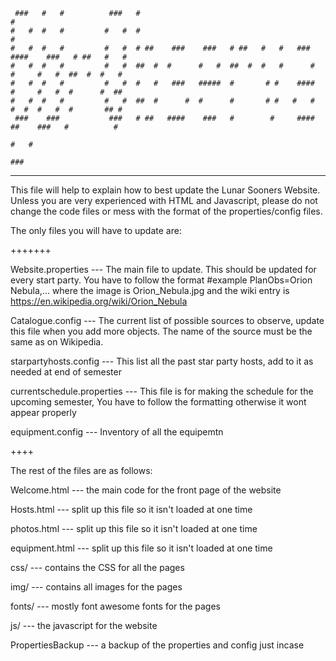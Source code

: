      ###   #   #          ###   #                                          #
    #   #  #   #         #   #  #                                          #
    #   #  #   #         #   #  # ##    ###    ###   # ##   #   #   ###   ####    ###   # ##   #   #
    #   #  #   #         #   #  ##  #  #      #   #  ##  #  #   #      #   #     #   #  ##  #  #   #
    #   #  #   #         #   #  #   #   ###   #####  #       # #    ####   #     #   #  #      #  ##
    #   #  #   #         #   #  ##  #      #  #      #       # #   #   #   #  #  #   #  #       ## #
     ###    ###           ###   # ##   ####    ###   #        #     ####    ##    ###   #          #
                                                                                               #   #
                                                                                                ###
--------------------------------------------------------------------------------------------------------

This file will help to explain how to best update the Lunar Sooners Website. Unless you are very experienced with HTML and Javascript, please do not change the code files or mess with the format of the properties/config files.

The only files you will have to update are:

+++++++

Website.properties          --- The main file to update. This should be updated for every start party. You have to follow the format #example PlanObs=Orion Nebula,... where the image is Orion_Nebula.jpg and the wiki entry is <https://en.wikipedia.org/wiki/Orion_Nebula>


Catalogue.config            --- The current list of possible sources to observe, update this file when you add more objects. The name of the source must be the same as on Wikipedia.

starpartyhosts.config       --- This list all the past star party hosts, add to it as needed at end of semester

currentschedule.properties  --- This file is for making the schedule for 
                            the upcoming semester, You have to follow the 
                            formatting otherwise it wont appear properly

equipment.config            --- Inventory of all the equipemtn

++++

The rest of the files are as follows:

Welcome.html  	  	    --- the main code for the front page of the website

Hosts.html              --- split up this file so it isn't loaded at one time

photos.html             --- split up this file so it isn't loaded at one time

equipment.html          --- split up this file so it isn't loaded at one time

css/                    --- contains the CSS for all the pages

img/                    --- contains all images for the pages

fonts/                  --- mostly font awesome fonts for the pages

js/                     --- the javascript for the website

PropertiesBackup        --- a backup of the properties and config just incase

